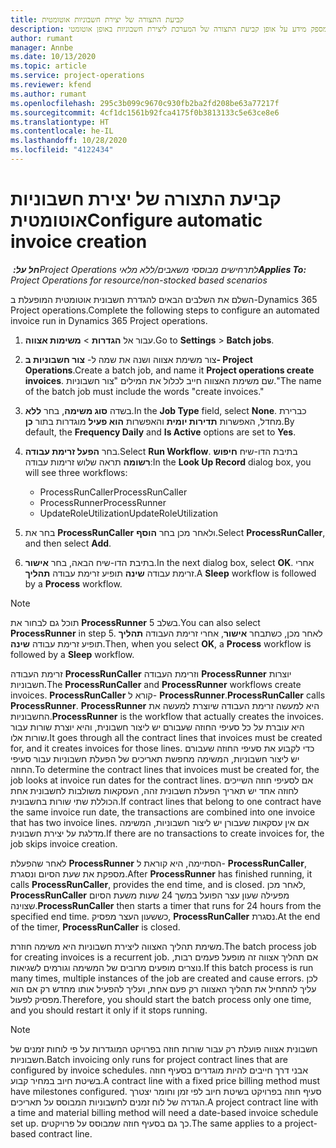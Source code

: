 ```yaml
---
title: קביעת התצורה של יצירת חשבוניות אוטומטית
description: נושא זה מספק מידע על אופן קביעת התצורה של המערכת ליצירת חשבוניות באופן אוטומטי.
author: rumant
manager: Annbe
ms.date: 10/13/2020
ms.topic: article
ms.service: project-operations
ms.reviewer: kfend
ms.author: rumant
ms.openlocfilehash: 295c3b099c9670c930fb2ba2fd208be63a77217f
ms.sourcegitcommit: 4cf1dc1561b92fca4175f0b3813133c5e63ce8e6
ms.translationtype: HT
ms.contentlocale: he-IL
ms.lasthandoff: 10/28/2020
ms.locfileid: "4122434"
---
```

# <a name="configure-automatic-invoice-creation"></a><span data-ttu-id="cdf60-103">קביעת התצורה של יצירת חשבוניות אוטומטית</span><span class="sxs-lookup"><span data-stu-id="cdf60-103">Configure automatic invoice creation</span></span>

<span data-ttu-id="cdf60-104">_**חל על:** ‏Project Operations לתרחישים מבוססי משאבים/ללא מלאי_</span><span class="sxs-lookup"><span data-stu-id="cdf60-104">_**Applies To:** Project Operations for resource/non-stocked based scenarios_</span></span>


<span data-ttu-id="cdf60-105">השלם את השלבים הבאים להגדרת חשבונית אוטומטית המופעלת ב-Dynamics 365 Project operations.</span><span class="sxs-lookup"><span data-stu-id="cdf60-105">Complete the following steps to configure an automated invoice run in Dynamics 365 Project operations.</span></span>

1. <span data-ttu-id="cdf60-106">עבור אל **הגדרות** > **משימות אצווה**.</span><span class="sxs-lookup"><span data-stu-id="cdf60-106">Go to **Settings** > **Batch jobs**.</span></span>
2. <span data-ttu-id="cdf60-107">צור משימת אצווה ושנה את שמה ל- **צור חשבוניות ב- Project Operations**.</span><span class="sxs-lookup"><span data-stu-id="cdf60-107">Create a batch job, and name it **Project operations create invoices**.</span></span> <span data-ttu-id="cdf60-108">שם משימת האצווה חייב לכלול את המילים "צור חשבוניות."</span><span class="sxs-lookup"><span data-stu-id="cdf60-108">The name of the batch job must include the words "create invoices."</span></span>
3. <span data-ttu-id="cdf60-109">בשדה **סוג משימה**, בחר **ללא**.</span><span class="sxs-lookup"><span data-stu-id="cdf60-109">In the **Job Type** field, select **None**.</span></span> <span data-ttu-id="cdf60-110">כברירת מחדל, האפשרות **תדירות יומית** והאפשרות **הוא פעיל** מוגדרות בתור **כן**.</span><span class="sxs-lookup"><span data-stu-id="cdf60-110">By default, the **Frequency Daily** and **Is Active** options are set to **Yes**.</span></span>
4. <span data-ttu-id="cdf60-111">בחר **הפעל זרימת עבודה**.</span><span class="sxs-lookup"><span data-stu-id="cdf60-111">Select **Run Workflow**.</span></span> <span data-ttu-id="cdf60-112">בתיבת הדו-שיח **חיפוש רשומה** תראה שלוש זרימות עבודה:</span><span class="sxs-lookup"><span data-stu-id="cdf60-112">In the **Look Up Record** dialog box, you will see three workflows:</span></span>

    - <span data-ttu-id="cdf60-113">ProcessRunCaller</span><span class="sxs-lookup"><span data-stu-id="cdf60-113">ProcessRunCaller</span></span>
    - <span data-ttu-id="cdf60-114">ProcessRunner</span><span class="sxs-lookup"><span data-stu-id="cdf60-114">ProcessRunner</span></span>
    - <span data-ttu-id="cdf60-115">UpdateRoleUtilization</span><span class="sxs-lookup"><span data-stu-id="cdf60-115">UpdateRoleUtilization</span></span>

5. <span data-ttu-id="cdf60-116">בחר את **ProcessRunCaller** ולאחר מכן בחר **הוסף**.</span><span class="sxs-lookup"><span data-stu-id="cdf60-116">Select **ProcessRunCaller**, and then select **Add**.</span></span>
6. <span data-ttu-id="cdf60-117">בתיבת הדו-שיח הבאה, בחר **אישור**.</span><span class="sxs-lookup"><span data-stu-id="cdf60-117">In the next dialog box, select **OK**.</span></span> <span data-ttu-id="cdf60-118">אחרי זרימת עבודה **שינה** תופיע זרימת עבודה **תהליך**.</span><span class="sxs-lookup"><span data-stu-id="cdf60-118">A **Sleep** workflow is followed by a **Process** workflow.</span></span>

  > [!NOTE]
  > <span data-ttu-id="cdf60-119">תוכל גם לבחור את **ProcessRunner** בשלב 5.</span><span class="sxs-lookup"><span data-stu-id="cdf60-119">You can also select **ProcessRunner** in step 5.</span></span> <span data-ttu-id="cdf60-120">לאחר מכן, כשתבחר **אישור**, אחרי זרימת העבודה **תהליך** תופיע זרימת עבודה **שינה**.</span><span class="sxs-lookup"><span data-stu-id="cdf60-120">Then, when you select **OK**, a **Process** workflow is followed by a **Sleep** workflow.</span></span>

<span data-ttu-id="cdf60-121">זרימת העבודה **ProcessRunCaller** וזרימת העבודה **ProcessRunner** יוצרות חשבוניות.</span><span class="sxs-lookup"><span data-stu-id="cdf60-121">The **ProcessRunCaller** and **ProcessRunner** workflows create invoices.</span></span> <span data-ttu-id="cdf60-122">**ProcessRunCaller** קורא ל- **ProcessRunner**.</span><span class="sxs-lookup"><span data-stu-id="cdf60-122">**ProcessRunCaller** calls **ProcessRunner**.</span></span> <span data-ttu-id="cdf60-123">**ProcessRunner** היא למעשה זרימת העבודה שיוצרת למעשה את החשבוניות.</span><span class="sxs-lookup"><span data-stu-id="cdf60-123">**ProcessRunner** is the workflow that actually creates the invoices.</span></span> <span data-ttu-id="cdf60-124">היא עוברת על כל סעיפי החוזה שעבורם יש ליצור חשבונית, והיא יוצרת שורות עבור שורות אלו.</span><span class="sxs-lookup"><span data-stu-id="cdf60-124">It goes through all the contract lines that invoices must be created for, and it creates invoices for those lines.</span></span> <span data-ttu-id="cdf60-125">כדי לקבוע את סעיפי החוזה שעבורם יש ליצור חשבוניות, המשימה מחפשת תאריכים של הפעלת חשבוניות עבור סעיפי החוזה.</span><span class="sxs-lookup"><span data-stu-id="cdf60-125">To determine the contract lines that invoices must be created for, the job looks at invoice run dates for the contract lines.</span></span> <span data-ttu-id="cdf60-126">אם לסעיפי חוזה השייכים לחוזה אחד יש תאריך הפעלת חשבונית זהה, העסקאות משולבות לחשבונית אחת הכוללת שתי שורות בחשבונית.</span><span class="sxs-lookup"><span data-stu-id="cdf60-126">If contract lines that belong to one contract have the same invoice run date, the transactions are combined into one invoice that has two invoice lines.</span></span> <span data-ttu-id="cdf60-127">אם אין עסקאות שעבורן יש ליצור חשבוניות, המשימה מדלגת על יצירת חשבונית.</span><span class="sxs-lookup"><span data-stu-id="cdf60-127">If there are no transactions to create invoices for, the job skips invoice creation.</span></span>

<span data-ttu-id="cdf60-128">לאחר שהפעלת **ProcessRunner** הסתיימה, היא קוראת ל- **ProcessRunCaller**, מספקת את שעת הסיום ונסגרת.</span><span class="sxs-lookup"><span data-stu-id="cdf60-128">After **ProcessRunner** has finished running, it calls **ProcessRunCaller**, provides the end time, and is closed.</span></span> <span data-ttu-id="cdf60-129">לאחר מכן, **ProcessRunCaller** מפעילה שעון עצר הפועל במשך 24 שעות משעת הסיום שצוינה.</span><span class="sxs-lookup"><span data-stu-id="cdf60-129">**ProcessRunCaller** then starts a timer that runs for 24 hours from the specified end time.</span></span> <span data-ttu-id="cdf60-130">כששעון העצר מפסיק, **ProcessRunCaller** נסגרת.</span><span class="sxs-lookup"><span data-stu-id="cdf60-130">At the end of the timer, **ProcessRunCaller** is closed.</span></span>

<span data-ttu-id="cdf60-131">משימת תהליך האצווה ליצירת חשבוניות היא משימה חוזרת.</span><span class="sxs-lookup"><span data-stu-id="cdf60-131">The batch process job for creating invoices is a recurrent job.</span></span> <span data-ttu-id="cdf60-132">אם תהליך אצווה זה מופעל פעמים רבות, נוצרים מופעים מרובים של המשימה וגורמים לשגיאות.</span><span class="sxs-lookup"><span data-stu-id="cdf60-132">If this batch process is run many times, multiple instances of the job are created and cause errors.</span></span> <span data-ttu-id="cdf60-133">לכן עליך להתחיל את תהליך האצווה רק פעם אחת, ועליך להפעיל אותו מחדש רק אם הוא מפסיק לפעול.</span><span class="sxs-lookup"><span data-stu-id="cdf60-133">Therefore, you should start the batch process only one time, and you should restart it only if it stops running.</span></span>

> [!NOTE]
> <span data-ttu-id="cdf60-134">חשבונית אצווה פועלת רק עבור שורות חוזה בפרויקט המוגדרות על פי לוחות זמנים של חשבוניות.</span><span class="sxs-lookup"><span data-stu-id="cdf60-134">Batch invoicing only runs for project contract lines that are configured by invoice schedules.</span></span> <span data-ttu-id="cdf60-135">אבני דרך חייבים להיות מוגדרים בסעיף חוזה בשיטת חיוב במחיר קבוע.</span><span class="sxs-lookup"><span data-stu-id="cdf60-135">A contract line with a fixed price billing method must have milestones configured.</span></span> <span data-ttu-id="cdf60-136">סעיף חוזה בפרויקט בשיטת חיוב לפי זמן וחומר יצטרך הגדרה של לוח זמנים לחשבוניות המבוסס על תאריכים.</span><span class="sxs-lookup"><span data-stu-id="cdf60-136">A project contract line with a time and material billing method will need a date-based invoice schedule set up.</span></span> <span data-ttu-id="cdf60-137">כך גם בסעיף חוזה שמבוסס על פרויקטים.</span><span class="sxs-lookup"><span data-stu-id="cdf60-137">The same applies to a project-based contract line.</span></span>     
